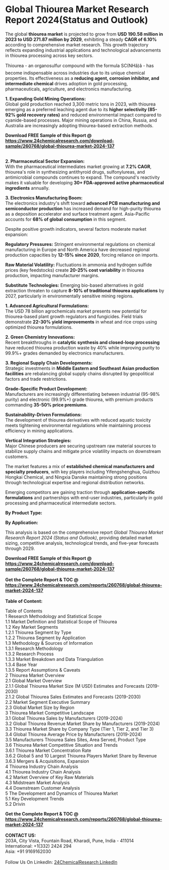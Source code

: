 <h1>Global Thiourea Market Research Report 2024(Status and Outlook)</h1><p>The global <strong>thiourea market</strong> is projected to grow from <strong>USD 190.58 million in 2023 to USD 271.87 million by 2029</strong>, exhibiting a steady <strong>CAGR of 6.10%</strong> according to comprehensive market research. This growth trajectory reflects expanding industrial applications and technological advancements in thiourea processing across key sectors.</p><p>Thiourea - an organosulfur compound with the formula SC(NHâ)â - has become indispensable across industries due to its unique chemical properties. Its effectiveness as a <strong>reducing agent, corrosion inhibitor, and intermediate chemical</strong> drives adoption in gold processing, pharmaceuticals, agriculture, and electronics manufacturing.</p><p><strong>1. Expanding Gold Mining Operations:</strong><br>
Global gold production reached 3,300 metric tons in 2023, with thiourea emerging as a preferred leaching agent due to its <strong>higher selectivity (85-92% gold recovery rates)</strong> and reduced environmental impact compared to cyanide-based processes. Major mining operations in China, Russia, and Australia are increasingly adopting thiourea-based extraction methods.</p><div><b>Download FREE Sample of this Report @ 
            <a href="https://www.24chemicalresearch.com/download-sample/260768/global-thiourea-market-2024-137">
            https://www.24chemicalresearch.com/download-sample/260768/global-thiourea-market-2024-137</a></b></div><br><p><strong>2. Pharmaceutical Sector Expansion:</strong><br>
With the pharmaceutical intermediates market growing at <strong>7.2% CAGR</strong>, thiourea's role in synthesizing antithyroid drugs, sulfonylureas, and antimicrobial compounds continues to expand. The compound's reactivity makes it valuable for developing <strong>30+ FDA-approved active pharmaceutical ingredients</strong> annually.</p><p><strong>3. Electronics Manufacturing Boom:</strong><br>
The electronics industry's shift toward <strong>advanced PCB manufacturing and semiconductor production</strong> has increased demand for high-purity thiourea as a deposition accelerator and surface treatment agent. Asia-Pacific accounts for <strong>68% of global consumption</strong> in this segment.</p><p>Despite positive growth indicators, several factors moderate market expansion:</p><p><strong>Regulatory Pressures:</strong> Stringent environmental regulations on chemical manufacturing in Europe and North America have decreased regional production capacities by <strong>12-15% since 2020</strong>, forcing reliance on imports.</p><p><strong>Raw Material Volatility:</strong> Fluctuations in ammonia and hydrogen sulfide prices (key feedstocks) create <strong>20-25% cost variability</strong> in thiourea production, impacting manufacturer margins.</p><p><strong>Substitute Technologies:</strong> Emerging bio-based alternatives in gold extraction threaten to capture <strong>8-10% of traditional thiourea applications</strong> by 2027, particularly in environmentally sensitive mining regions.</p><p><strong>1. Advanced Agricultural Formulations:</strong><br>
The USD 78 billion agrochemicals market presents new potential for thiourea-based plant growth regulators and fungicides. Field trials demonstrate <strong>22-30% yield improvements</strong> in wheat and rice crops using optimized thiourea formulations.</p><p><strong>2. Green Chemistry Innovations:</strong><br>
Recent breakthroughs in <strong>catalytic synthesis and closed-loop processing</strong> have reduced thiourea production waste by 40% while improving purity to 99.9%+ grades demanded by electronics manufacturers.</p><p><strong>3. Regional Supply Chain Developments:</strong><br>
Strategic investments in <strong>Middle Eastern and Southeast Asian production facilities</strong> are rebalancing global supply chains disrupted by geopolitical factors and trade restrictions.</p><p><strong>Grade-Specific Product Development:</strong><br>
	Manufacturers are increasingly differentiating between industrial (95-98% purity) and electronic (99.9%+) grade thiourea, with premium products commanding <strong>35-50% price premiums</strong>.</p><p><strong>Sustainability-Driven Formulations:</strong><br>
	The development of thiourea derivatives with reduced aquatic toxicity meets tightening environmental regulations while maintaining process efficiency in mining applications.</p><p><strong>Vertical Integration Strategies:</strong><br>
	Major Chinese producers are securing upstream raw material sources to stabilize supply chains and mitigate price volatility impacts on downstream customers.</p><p>The market features a mix of <strong>established chemical manufacturers and specialty producers</strong>, with key players including Yifengshenghua, Guizhou Hongkai Chemical, and Ningxia Danske maintaining strong positions through technological expertise and regional distribution networks.</p><p>Emerging competitors are gaining traction through <strong>application-specific formulations</strong> and partnerships with end-user industries, particularly in gold processing and pharmaceutical intermediate sectors.</p><p><strong>By Product Type:</strong></p><p><strong>By Application:</strong></p><p>This analysis is based on the comprehensive report <em>Global Thiourea Market Research Report 2024 (Status and Outlook)</em>, providing detailed market sizing, competitive analysis, technological trends, and five-year forecasts through 2029.</p><div><b>Download FREE Sample of this Report @ 
            <a href="https://www.24chemicalresearch.com/download-sample/260768/global-thiourea-market-2024-137">
            https://www.24chemicalresearch.com/download-sample/260768/global-thiourea-market-2024-137</a></b></div><br><div><b>Get the Complete Report & TOC @ 
            <a href="https://www.24chemicalresearch.com/reports/260768/global-thiourea-market-2024-137">
            https://www.24chemicalresearch.com/reports/260768/global-thiourea-market-2024-137</a></b></div><br>
            <b>Table of Content:</b><p>Table of Contents<br />
1 Research Methodology and Statistical Scope<br />
1.1 Market Definition and Statistical Scope of Thiourea<br />
1.2 Key Market Segments<br />
1.2.1 Thiourea Segment by Type<br />
1.2.2 Thiourea Segment by Application<br />
1.3 Methodology & Sources of Information<br />
1.3.1 Research Methodology<br />
1.3.2 Research Process<br />
1.3.3 Market Breakdown and Data Triangulation<br />
1.3.4 Base Year<br />
1.3.5 Report Assumptions & Caveats<br />
2 Thiourea Market Overview<br />
2.1 Global Market Overview<br />
2.1.1 Global Thiourea Market Size (M USD) Estimates and Forecasts (2019-2030)<br />
2.1.2 Global Thiourea Sales Estimates and Forecasts (2019-2030)<br />
2.2 Market Segment Executive Summary<br />
2.3 Global Market Size by Region<br />
3 Thiourea Market Competitive Landscape<br />
3.1 Global Thiourea Sales by Manufacturers (2019-2024)<br />
3.2 Global Thiourea Revenue Market Share by Manufacturers (2019-2024)<br />
3.3 Thiourea Market Share by Company Type (Tier 1, Tier 2, and Tier 3)<br />
3.4 Global Thiourea Average Price by Manufacturers (2019-2024)<br />
3.5 Manufacturers Thiourea Sales Sites, Area Served, Product Type<br />
3.6 Thiourea Market Competitive Situation and Trends<br />
3.6.1 Thiourea Market Concentration Rate<br />
3.6.2 Global 5 and 10 Largest Thiourea Players Market Share by Revenue<br />
3.6.3 Mergers & Acquisitions, Expansion<br />
4 Thiourea Industry Chain Analysis<br />
4.1 Thiourea Industry Chain Analysis<br />
4.2 Market Overview of Key Raw Materials<br />
4.3 Midstream Market Analysis<br />
4.4 Downstream Customer Analysis<br />
5 The Development and Dynamics of Thiourea Market <br />
5.1 Key Development Trends<br />
5.2 Drivin</p><div><b>Get the Complete Report & TOC @ 
            <a href="https://www.24chemicalresearch.com/reports/260768/global-thiourea-market-2024-137">
            https://www.24chemicalresearch.com/reports/260768/global-thiourea-market-2024-137</a></b></div><br><b>CONTACT US:</b><br>
            203A, City Vista, Fountain Road, Kharadi, Pune, India - 411014<br>
            International: +1(332) 2424 294<br>
            Asia: +91 9169162030 <br><br>
            Follow Us On LinkedIn: <a href="https://www.linkedin.com/company/24chemicalresearch/">24ChemicalResearch LinkedIn</a>